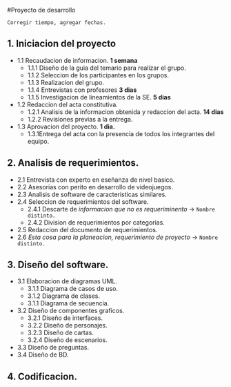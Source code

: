 #Proyecto de desarrollo

`Corregir tiempo, agregar fechas.`
## 1. Iniciacion del proyecto
- 1.1 Recaudacion de informacion. **1 semana**
	- 1.1.1 Diseño de la guia del temario para realizar el grupo.
	- 1.1.2 Seleccion de los participantes en los grupos.
	- 1.1.3 Realizacion del grupo.
	- 1.1.4 Entrevistas con profesores **3 dias**
	- 1.1.5 Investigacion de lineamientos de la SE. **5 dias**
- 1.2 Redaccion del acta constitutiva.
	- 1.2.1 Analisis de la informacion obtenida y redaccion del acta. **14 dias**
	- 1.2.2 Revisiones previas a la entrega.
- 1.3 Aprovacion del proyecto. **1 dia.**
	- 1.3.1Entrega del acta con la presencia de todos los integrantes del equipo.

## 2. Analisis de requerimientos.
- 2.1 Entrevista con experto en eseñanza de nivel basico.
- 2.2 Asesorias con perito en desarrollo de videojuegos.
- 2.3 Analisis de software de caracteristicas similares.
- 2.4 Seleccion de requerimientos del software.
	- 2.4.1 Descarte de *informacion que no es requeriminento* -> `Nombre distinto.`
	- 2.4.2 Division de requerimientos por categorias.
- 2.5 Redaccion del documento de requerimientos.
- 2.6 *Esta cosa para la planeacion, requerimiento de proyecto* -> `Nombre distinto.`

## 3. Diseño del software.
- 3.1 Elaboracion de diagramas UML.
	- 3.1.1 Diagrama de casos de uso.
	- 3.1.2 Diagrama de clases.
	- 3.1.1 Diagrama de secuencia.
- 3.2 Diseño de componentes graficos.
	- 3.2.1 Diseño de interfaces.
	- 3.2.2 Diseño de personajes.
	- 3.2.3 Diseño de cartas.
	- 3.2.4 Diseño de escenarios.
- 3.3 Diseño de preguntas.
- 3.4 Diseño de BD.

## 4. Codificacion.









